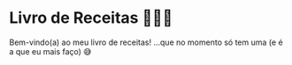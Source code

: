 # Livro de Receitas :woman_cook::book:

Bem-vindo(a) ao meu livro de receitas! ...que no momento só tem uma (e é a que eu mais faço) :sweat_smile:

